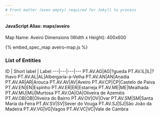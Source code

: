 ```yaml
---
# Front matter (even empty) required for Jekyll to process
---
```


#### JavaScript Alias: maps/aveiro

Map Name: Aveiro
Dimensions (Width x Height): 400x600



{% embed_spec_map aveiro-map.js %}

### List of Entities

ID | Short label | Label
---|---|---|---
PT.AV.AG|AG|?gueda
PT.AV.IL|IL|?lhavo
PT.AV.AL|AL|Albergaria-a-Velha
PT.AV.AN|AN|Anadia
PT.AV.AR|AR|Arouca
PT.AV.AV|AV|Aveiro
PT.AV.CP|CP|Castelo de Paiva
PT.AV.EN|EN|Espinho
PT.AV.ER|ER|Estarreja
PT.AV.ME|ME|Mealhada
PT.AV.MU|MU|Murtosa
PT.AV.OA|OA|Oliveira de Azeméis
PT.AV.OB|OB|Oliveira do Bairro
PT.AV.OV|OV|Ovar
PT.AV.SM|SM|Santa Maria da Feira
PT.AV.SV|SV|Sever do Vouga
PT.AV.SJ|SJ|São João da Madeira
PT.AV.VG|VG|Vagos
PT.AV.VC|VC|Vale de Cambra

